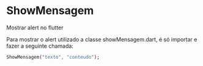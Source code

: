 # ShowMensagem

Mostrar alert no flutter

Para mostrar o alert utilizado a classe showMensagem.dart, é só importar e fazer a seguinte chamada:

``` Dart
ShowMensagem("texto", "conteudo");
```
